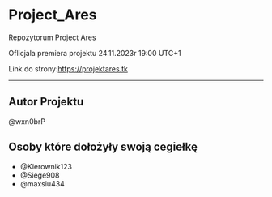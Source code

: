# Project_Ares
Repozytorum Project Ares 

Oflicjala premiera projektu 24.11.2023r 19:00 UTC+1

Link do strony:https://projektares.tk

***

## Autor Projektu
@wxn0brP

## Osoby które dołożyły swoją cegiełkę
* @Kierownik123
* @Siege908
* @maxsiu434

